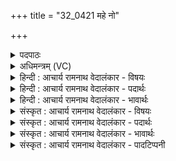+++
title = "32_0421 महे नो"

+++
<details><summary>पदपाठः</summary>

म꣣हे꣢। नः꣣। अद्य꣢। अ꣣। द्य꣢। बो꣣धय। उ꣡षः꣢꣯। रा꣣ये꣢। दि꣣वि꣡त्म꣢ती। य꣡था꣢꣯। चि꣣त्। नः। अ꣡बो꣢꣯धयः। स꣣त्य꣡श्र꣢वसि। स꣣त्य꣢। श्र꣣वसि। वाय्ये꣢। सु꣡जा꣢꣯ते। सु। जा꣣ते। अ꣡श्व꣢꣯सूनृते। अ꣡श्व꣢꣯। सू꣣नृते। ४२१।
</details>

<details><summary>अधिमन्त्रम् (VC)</summary>

- उषाः
- सत्यश्रवा आत्रेयः
- पङ्क्तिः
- पञ्चमः
- ऐन्द्रं काण्डम्
</details>

<details><summary>हिन्दी : आचार्य रामनाथ वेदालंकार - विषयः</summary>

अगले मन्त्र का उषा देवता है। इसमें उषा से बोध प्रदान करने की प्रार्थना की गयी है।
</details>

<details><summary>हिन्दी : आचार्य रामनाथ वेदालंकार - पदार्थः</summary>

पदार्थान्वयभाषाः -  हे (उषः) प्राकृतिक उषा के समान मेरे आत्मलोक में उदित होती हुई अध्यात्मप्रभा ! (दिवित्मती) विवेकख्याति को प्रदीप्त करनेवाले गुणों से युक्त तू (नः) हमें (अद्य) आज (महे राये) योगसिद्धिरूप महान् ऐश्वर्य के लिए (बोधय) बोध प्रदान कर, (यथा) जैसे हे (सुजाते) शुभ जन्मवाली, (अश्वसूनृते) व्यापक प्रिय दिव्य वाणीवाली उषा ! तू (सत्यश्रवसि) सत्य यशवाले (वाय्ये) विस्तार योग्य जीवन में, हमें (अबोधयः) बोध प्रदान करती रही है ॥३॥
</details>

<details><summary>हिन्दी : आचार्य रामनाथ वेदालंकार - भावार्थः</summary>

भावार्थभाषाः -  जैसे प्रभातदीप्ति रूप उषा सबको निद्रा से जगाती है, वैसे ही आध्यात्मिक उषा हमें जागृति और प्रबोध प्रदान करे ॥३॥
</details>

<details><summary>संस्कृत : आचार्य रामनाथ वेदालंकार - विषयः</summary>

अथोषा देवता। सा बोधनाय प्रार्थ्यते।
</details>

<details><summary>संस्कृत : आचार्य रामनाथ वेदालंकार - पदार्थः</summary>

पदार्थान्वयभाषाः -  हे (उषः) प्रभातदीप्तिरिव ममात्मलोके समुदीयमाने अध्यात्मप्रभे ! (दिवित्मती२) विवेकख्यातिप्रदीपकगुणैर्युक्ता त्वम्। दिव् पूर्वात् इन्धी दीप्तौ धातोः क्विपि सम्पन्नात् ‘दिवित्’ प्रातिपदिकात् मतुपि स्त्रियां रूपम्। (नः) अस्मान् (अद्य) अस्मिन् दिने (महे राये) योगसिद्धिरूपाय महते ऐश्वर्याय (बोधय) बोधं प्रयच्छ, (यथा) येन प्रकारेण, इतः पूर्वं त्वम्, हे (सुजाते) शोभनजन्मवति, (अश्वसूनृते३) अश्वा व्याप्तिमती सूनृता प्रिया दिव्या वाग् यस्याः तादृशि उषः ! (सत्यश्रवसि) सत्ययशसि। श्रवः श्रवणीयं यशः। निरु० ११।९। सत्यं श्रवो यस्यास्तादृशि। बहुव्रीहौ पूर्वपदप्रकृतिस्वरः। (वाय्ये४) सन्ताननीये विस्तारणीये अस्माकं जीवने। वेञ् तन्तुसन्ताने धातोर्ण्यति रूपम्। (नः) अस्मान् (अबोधयः) बोधं प्रायच्छः ॥ सुजाते इत्यस्यामन्त्रितत्वेऽपि पादादित्वान्निघाताभावः। तस्य चाविद्यमानवत्त्वे पदात्परत्वाभावात् अश्वसूनृते इत्यपि न निहन्यते, किन्तु तत्र षाष्ठेनाद्युदात्तत्वमेव ॥३॥५
</details>

<details><summary>संस्कृत : आचार्य रामनाथ वेदालंकार - भावार्थः</summary>

भावार्थभाषाः -  यथा प्रभातदीप्तिरूपा उषाः सर्वान् शयनाज्जागरयति तथैवाध्यात्मिक्युषा अस्मान् जागरयेत् प्रबोधयेच्च ॥३॥
</details>

<details><summary>संस्कृत : आचार्य रामनाथ वेदालंकार - पादटिप्पनी</summary>

टिप्पणी:   १. ऋ० ५।७९।१, साम० १७४०। २. (दिवित्मता) दिवं प्रकाशम् इन्धते यैः प्रशस्तैः स्वगुणैः तद्वता इति ऋ० १।२६।२ भाष्ये द०। ३. अश्वा महती सूनृता वाग् यस्यास्तत्सम्बुद्धौ। अश्व इति महन्नाम (निघं० ३।६) इति ऋ० ५।७९।१ भाष्ये द०। अश्वां आशुकारिणी सूनृता वाक् यस्याः सा अश्वसूनृता—इति भ०। ४. (वाय्ये) तन्तुसदृशे सन्ताननीये विस्तारणीये सन्ततिरूपे इति तत्रैव ऋग्भाष्ये द०। सत्यश्रवसि ऋषौ विद्यमानान्, तस्य मम वश्यानित्यर्थः, वाय्ये वयस्य अपत्ये च विद्यमानान् यथा अबोधयः तथा अस्मान् अद्य बोधय। त्वमाविथ नर्यं तुर्वशं यदुं त्वं तुवीर्ति वय्यं शतक्रतो, ऋ० १।५४।६ इत्यादिषु वय्यश्च श्रूयते—इति भ०। वाय्ये वयपुत्रे सत्यश्रवसि मयि अनुगृहाणेत्यर्थः—इति सा०। ५. ऋग्भाष्ये दयानन्दर्षिर्ऋचमिमां स्त्री कीदृशी भवेदिति विषये व्याख्यातवान्। तथा च तदीयो भावार्थः—‘यथा प्रातर्वेला दिनं जनयित्वा सर्वाञ्जागरयति तथैव विदुषी स्त्री स्वसन्तानानविद्यानिद्रात उत्थाप्य विद्यां बोधयति’ इति।
</details>